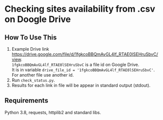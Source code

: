 Checking sites availability from .csv on Doogle Drive
==============================

How To Use This
---------------

1. Example Drive link https://drive.google.com/file/d/1fgkcoBBQmAvGL4lf_RTAE0lSEHruSbvC/view.  
`1fgkcoBBQmAvGL4lf_RTAE0lSEHruSbvC` is a file id on Google Drive.  
It is in variable `drive_file_id = '1fgkcoBBQmAvGL4lf_RTAE0lSEHruSbvC'`.  
For another file use another id.
2. Run `check_status.py`.
3. Results for each link in file will be appear in standard output (stdout).

Requirements
------------

Python 3.8, requests, httplib2 and standard libs.
